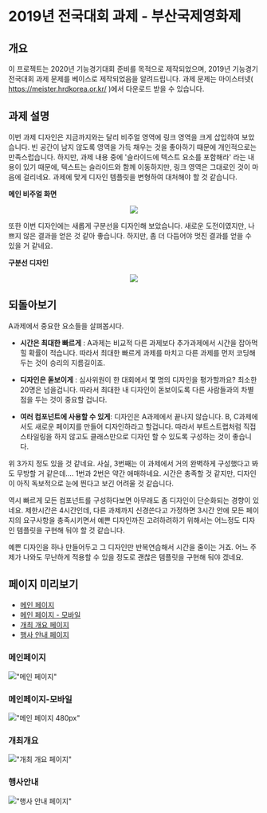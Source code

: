 # 2019년 전국대회 과제 - 부산국제영화제

## 개요

이 프로젝트는 2020년 기능경기대회 준비를 목적으로 제작되었으며, 2019년 기능경기 전국대회 과제 문제를 베이스로 제작되었음을 알려드립니다. 과제 문제는 마이스터넷( https://meister.hrdkorea.or.kr/ )에서 다운로드 받을 수 있습니다.

## 과제 설명

이번 과제 디자인은 지금까지와는 달리 비주얼 영역에 링크 영역을 크게 삽입하여 보았습니다. 빈 공간이 남지 않도록 영역을 가득 채우는 것을 좋아하기 때문에 개인적으로는 만족스럽습니다. 하지만, 과제 내용 중에 '슬라이드에 텍스트 요소를 포함해라' 라는 내용이 있기 때문에, 텍스트는 슬라이드와 함께 이동하지만, 링크 영역은 그대로인 것이 마음에 걸리네요. 과제에 맞게 디자인 템플릿을 변형하여 대처해야 할 것 같습니다.

**메인 비주얼 화면**
<p align="center">
    <img src="./capture/visual.PNG">
</p>

또한 이번 디자인에는 새롭게 구분선을 디자인해 보았습니다. 
새로운 도전이였지만, 나쁘지 않은 결과을 얻은 것 같아 좋습니다.
하지만, 좀 더 다듬어야 멋진 결과를 얻을 수 있을 거 같네요.

**구분선 디자인**
<p align="center">
    <img src="./capture/split.PNG">
</p>

## 되돌아보기

A과제에서 중요한 요소들을 살펴봅시다.

* **시간은 최대한 빠르게** : A과제는 비교적 다른 과제보다 추가과제에서 시간을 잡아먹힐 확률이 적습니다. 따라서 최대한 빠르게 과제를 마치고 다른 과제를 먼저 코딩해 두는 것이 승리의 지름길이죠.

* **디자인은 돋보이게** : 심사위원이 한 대회에서 몇 명의 디자인을 평가할까요? 최소한 20명은 넘을겁니다. 따라서 최대한 내 디자인이 돋보이도록 다른 사람들과의 차별점을 두는 것이 중요할 겁니다.
* **여러 컴포넌트에 사용할 수 있게**: 디자인은 A과제에서 끝나지 않습니다. B, C과제에서도 새로운 페이지를 만들어 디자인하라고 할겁니다. 따라서 부트스트랩처럼 직접 스타일링을 하지 않고도 클래스만으로 디자인 할 수 있도록 구성하는 것이 좋습니다.

위 3가지 정도 있을 것 같네요. 사실, 3번째는 이 과제에서 거의 완벽하게 구성했다고 봐도 무방할 거 같은데…. 1번과 2번은 약간 애매하네요. 시간은 충족할 것 같지만, 디자인이 아직 독보적으로 눈에 띈다고 보긴 어려울 것 같습니다.

 역시 빠르게 모든 컴포넌트를 구성하다보면 아무래도 좀 디자인이 단순화되는 경향이 있네요. 제한시간은 4시간인데, 다른 과제까지 신경쓴다고 가정하면 3시간 안에 모든 페이지의 요구사항을 충족시키면서 예쁜 디자인까진 고려하려하기 위해서는 어느정도 디자인 템플릿을 구현해 둬야 할 것 같습니다. 

 예쁜 디자인을 하나 만들어두고 그 디자인만 반복연습해서 시간을 줄이는 거죠. 어느 주제가 나와도 무난하게 적용할 수 있을 정도로 괜찮은 템플릿을 구현해 둬야 겠네요.

## 페이지 미리보기

* [메인 페이지](#메인페이지)
* [메인 페이지 - 모바일](#메인페이지-모바일)
* [개최 개요 페이지](#개최개요)
* [행사 안내 페이지](#행사안내)

### 메인페이지

!["메인 페이지"](./main.jpg)

### 메인페이지-모바일

!["메인 페이지 480px"](./main_480.jpg)


### 개최개요

!["개최 개요 페이지"](./sub1.jpg)

### 행사안내

!["행사 안내 페이지"](./sub2.jpg)
